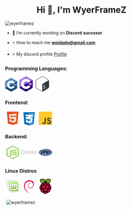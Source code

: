 <h1 align="center">Hi 👋, I'm WyerFrameZ</h1>
<p align="left"> <img src="https://komarev.com/ghpvc/?username=wyerframez&label=Profile%20views&color=0e75b6&style=plastic" alt="wyerframez" /> </p>

- 🔭 I’m currently working on **Discord succesor**

- ⚡ How to reach me **wojdado@gmail.com**

- ⚡ My discord profile [Profile](https://kencarson.pl/card-main/index.html)


<p align="left">
</p>

<h3 align="left">Programming Languages:</h3>

<p align="left">
  <img src="cpp.svg" width="40" alt="HTML" />
   <img src="cs.svg" width="50" alt="JavaScript" />
  <img src="bash.svg" width="50" alt="CSS" />
 
</p>

<h3 align="left">Frontend:</h3>

<p align="left">
  <img src="html.svg" width="50" alt="HTML" />
  <img src="css.svg" width="50" alt="CSS" />
  <img src="js.svg" width="50" alt="JavaScript" />
</p>

<h3 align="left">Backend:</h3>

<p align="left">
  <img src="nodejs.svg" width="50" alt="HTML" />
  <img src="express.svg" width="50" alt="CSS" />
  <img src="php.svg" width="50" alt="JavaScript" />
</p>

<h3 align="left">Linux Distros</h3>

<p align="left">
  <img src="mint.svg" width="50" alt="HTML" />
  <img src="debian.svg" width="50" alt="CSS" />
  <img src="rasperry.svg" width="50" alt="JavaScript" />
</p>

<p>&nbsp;<img align="center" src="https://github-readme-stats.vercel.app/api?username=wyerframez&show_icons=true&locale=en" alt="wyerframez" /></p>
